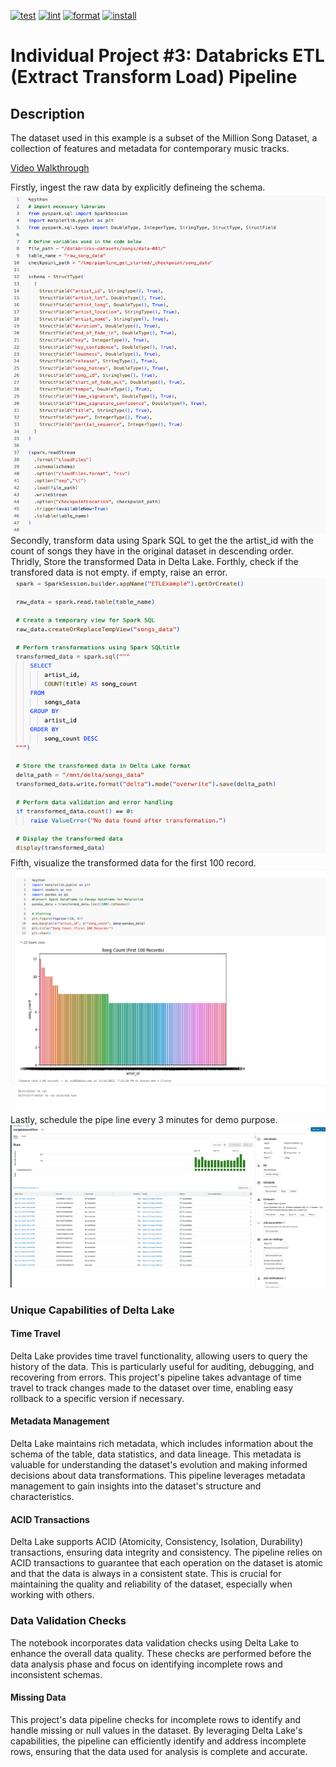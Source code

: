 [![test](https://github.com/nogibjj/week10miniproject/actions/workflows/test.yml/badge.svg)](https://github.com/nogibjj/week10miniproject/actions/workflows/test.yml)
[![lint](https://github.com/nogibjj/week10miniproject/actions/workflows/lint.yml/badge.svg)](https://github.com/nogibjj/week10miniproject/actions/workflows/lint.yml)
[![format](https://github.com/nogibjj/week10miniproject/actions/workflows/format.yml/badge.svg)](https://github.com/nogibjj/week10miniproject/actions/workflows/format.yml)
[![install](https://github.com/nogibjj/week10miniproject/actions/workflows/install.yml/badge.svg)](https://github.com/nogibjj/week10miniproject/actions/workflows/install.yml)

# Individual Project #3: Databricks ETL (Extract Transform Load) Pipeline

## Description
The dataset used in this example is a subset of the Million Song Dataset, a collection of features and metadata for contemporary music tracks.

[Video Walkthrough]()

Firstly, ingest the raw data by explicitly defineing the schema. 
![](1.png)
Secondly, transform data using Spark SQL to get the the artist_id with the count of songs they have in the original dataset in descending order. 
Thridly, Store the transformed Data in Delta Lake. 
Forthly, check if the transfored data is not empty. if empty, raise an error.
![](2.png) 
Fifth, visualize the transformed data for the first 100 record.
![](3.png)
Lastly, schedule the pipe line every 3 minutes for demo purpose.
![](4.png)

### Unique Capabilities of Delta Lake
#### Time Travel
Delta Lake provides time travel functionality, allowing users to query the history of the data. This is particularly useful for auditing, debugging, and recovering from errors. This project's pipeline takes advantage of time travel to track changes made to the dataset over time, enabling easy rollback to a specific version if necessary.
#### Metadata Management
Delta Lake maintains rich metadata, which includes information about the schema of the table, data statistics, and data lineage. This metadata is valuable for understanding the dataset's evolution and making informed decisions about data transformations. This pipeline leverages metadata management to gain insights into the dataset's structure and characteristics.
#### ACID Transactions
Delta Lake supports ACID (Atomicity, Consistency, Isolation, Durability) transactions, ensuring data integrity and consistency. The pipeline relies on ACID transactions to guarantee that each operation on the dataset is atomic and that the data is always in a consistent state. This is crucial for maintaining the quality and reliability of the dataset, especially when working with others.

### Data Validation Checks
The notebook incorporates data validation checks using Delta Lake to enhance the overall data quality. These checks are performed before the data analysis phase and focus on identifying incomplete rows and inconsistent schemas.

#### Missing Data 
This project's data pipeline checks for incomplete rows to identify and handle missing or null values in the dataset. By leveraging Delta Lake's capabilities, the pipeline can efficiently identify and address incomplete rows, ensuring that the data used for analysis is complete and accurate.




